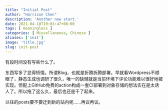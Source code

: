 ```yaml
---
title: "Initial Post"
author: "Harrison Chen"
description: 'Another new start.'
date: 2021-04-18T19:03:47+08:00
tags: [ meaningless ]
categories: [ Miscellaneous, Chinese ]
aliases: ['init']
image: 'title.jpg'
slug: init-post
---
```


有段时间没有写些什么了。

东西写多了显得矫情。所谓Blog，也就是折腾折腾部署。早就看Wordpress不顺眼了，静态生成也调研了很久，唯一的缺憾就是当前环境下评论功能难以很好地被实现。但配上GitHub免费的action构成一套CI部署到对象存储的想法实在是太诱人了。所以拖了这么久，最后也还是干了起来。
<!-- more -->

以往的posts要不要迁到新的站内呢……再议再议。
